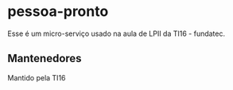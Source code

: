 # pessoa-pronto

Esse é um micro-serviço usado na aula de LPII da TI16 - fundatec.

## Mantenedores
Mantido pela TI16
